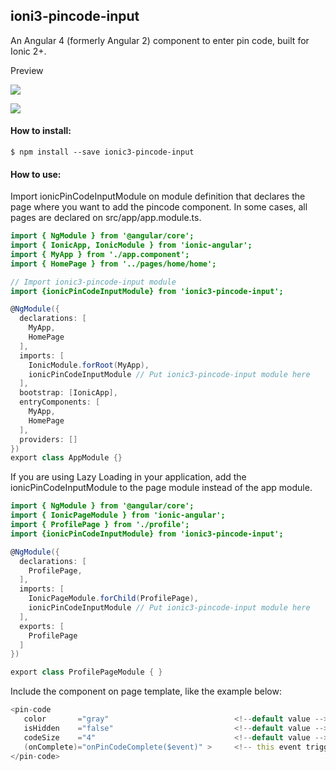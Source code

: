 ## ioni3-pincode-input
An Angular 4 (formerly Angular 2) component to enter pin code, built for Ionic 2+.

Preview

![](https://github.com/hamed-musallam/ionic3-pincode-input/blob/master/pincode2.gif)

![](https://github.com/hamed-musallam/ionic3-pincode-input/blob/master/pincode.gif)



#### How to install:

    $ npm install --save ionic3-pincode-input
    
#### How to use:


Import ionicPinCodeInputModule on module definition that declares the page where you want to add the pincode component. In some cases, all pages are declared on src/app/app.module.ts.


```actionscript
import { NgModule } from '@angular/core';
import { IonicApp, IonicModule } from 'ionic-angular';
import { MyApp } from './app.component';
import { HomePage } from '../pages/home/home';

// Import ionic3-pincode-input module
import {ionicPinCodeInputModule} from 'ionic3-pincode-input';

@NgModule({
  declarations: [
    MyApp,
    HomePage
  ],
  imports: [
    IonicModule.forRoot(MyApp),
    ionicPinCodeInputModule // Put ionic3-pincode-input module here
  ],
  bootstrap: [IonicApp],
  entryComponents: [
    MyApp,
    HomePage
  ],
  providers: []
})
export class AppModule {}

```

If you are using Lazy Loading in your application, add the ionicPinCodeInputModule to the page module instead of the app module.


```actionscript
import { NgModule } from '@angular/core';
import { IonicPageModule } from 'ionic-angular';
import { ProfilePage } from './profile';
import {ionicPinCodeInputModule} from 'ionic3-pincode-input';

@NgModule({
  declarations: [
    ProfilePage,
  ],
  imports: [
    IonicPageModule.forChild(ProfilePage),
    ionicPinCodeInputModule // Put ionic3-pincode-input module here
  ],
  exports: [
    ProfilePage
  ]
})

export class ProfilePageModule { }
```


 Include the component on page template, like the example below:


```actionscript
<pin-code
   color       ="gray"                            <!--default value -->
   isHidden    ="false"                           <!--default value -->
   codeSize    ="4"                               <!--default value -->
   (onComplete)="onPinCodeComplete($event)" >     <!-- this event trigger when user enter the pin code completely, you can get pin code from $event  -->
</pin-code>
```


